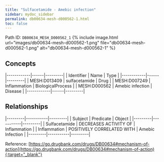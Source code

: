 ```yaml
---
title: "Sulfacetamide - Amebic infection"
sidebar: mydoc_sidebar
permalink: db00634-mesh-d000562-1.html
toc: false 
---
```



Path ID: `DB00634_MESH_D000562_1`
{% include image.html url="images/db00634-mesh-d000562-1.png" file="db00634-mesh-d000562-1.png" alt="db00634-mesh-d000562-1" %}

## Concepts

|------------|------|---------|
| Identifier | Name | Type    |
|------------|------|---------|
| MESH:D013409 | sulfacetamide | Drug |
| MESH:D007249 | Inflammation | BiologicalProcess |
| MESH:D000562 | Amebic infection | Disease |
|------------|------|---------|

## Relationships

|---------|-----------|---------|
| Subject | Predicate | Object  |
|---------|-----------|---------|
| Sulfacetamide | DECREASES ACTIVITY OF | Inflammation |
| Inflammation | POSITIVELY CORRELATED WITH | Amebic Infection |
|---------|-----------|---------|

Reference: [https://go.drugbank.com/drugs/DB00634#mechanism-of-action](https://go.drugbank.com/drugs/DB00634#mechanism-of-action){:target="_blank"}